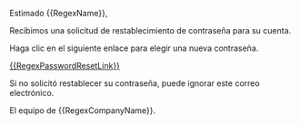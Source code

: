 Estimado {{RegexName}},

Recibimos una solicitud de restablecimiento de contraseña para su cuenta.

Haga clic en el siguiente enlace para elegir una nueva contraseña.

<a href="{{RegexPasswordResetLink}}">{{RegexPasswordResetLink}}</a>

Si no solicitó restablecer su contraseña, puede ignorar este correo electrónico.

El equipo de {{RegexCompanyName}}.
